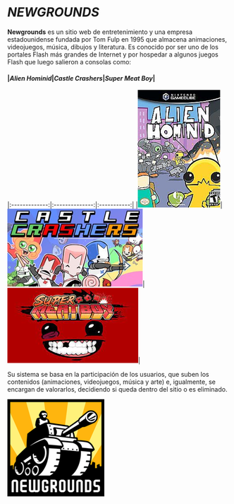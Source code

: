 # __*NEWGROUNDS*__

__Newgrounds__ es un sitio web de entretenimiento y una empresa estadounidense fundada por Tom Fulp en 1995 que almacena animaciones, videojuegos, música, dibujos y literatura. Es conocido por ser uno de los portales Flash más grandes de Internet y por hospedar a algunos juegos Flash que luego salieron a consolas como:



#### |*__Alien Hominid__*|*__Castle Crashers__*|*__Super Meat Boy__*|
|:-------------:|:--------------:|:-----------:|
|![IMAGEN](https://github.com/DrPol7/SMX2_M8UF1A1_HistoriaWeb_1995_1996-NewGrounds-PolNicolas/blob/main/Alien%20hominid.jpg)|![IMAGEN](https://github.com/DrPol7/SMX2_M8UF1A1_HistoriaWeb_1995_1996-NewGrounds-PolNicolas/blob/main/CastleCrashers.jpg)|![IMAGEN](https://github.com/DrPol7/SMX2_M8UF1A1_HistoriaWeb_1995_1996-NewGrounds-PolNicolas/blob/main/meatboy.jpg)|



Su sistema se basa en la participación de los usuarios, que suben los contenidos (animaciones, videojuegos, música y arte) e, igualmente, se encargan de valorarlos, decidiendo si queda dentro del sitio o es eliminado.

 ![IMAGEN](https://github.com/DrPol7/SMX2_M8UF1A1_HistoriaWeb_1995_1996-NewGrounds-PolNicolas/blob/main/Newgrounds.jpg)
